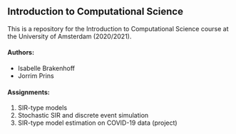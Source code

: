 ## Introduction to Computational Science
This is a repository for the Introduction to Computational Science course at the University of Amsterdam (2020/2021).

#### Authors:
- Isabelle Brakenhoff
- Jorrim Prins

#### Assignments:
1. SIR-type models
2. Stochastic SIR and discrete event simulation
3. SIR-type model estimation on COVID-19 data (project)
